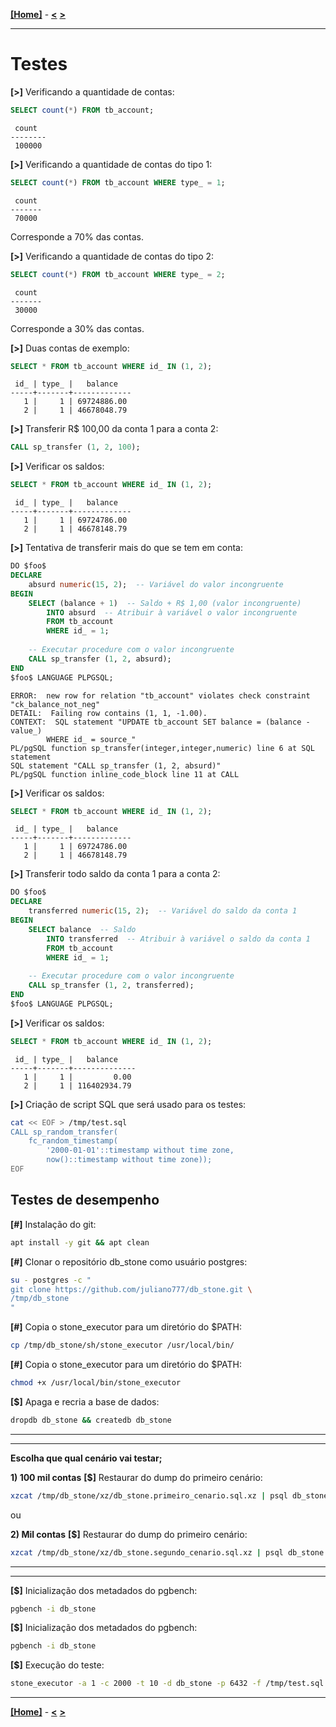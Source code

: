 [**[Home]**](../README.md "Página inicial") - 
[**<**](05_proc_func.md "Criação de procedures e funções")
[**>**]()

---

# Testes

**[>]** Verificando a quantidade de contas:
```sql
SELECT count(*) FROM tb_account;
```
```
 count  
--------
 100000
```

**[>]** Verificando a quantidade de contas do tipo 1:
```sql
SELECT count(*) FROM tb_account WHERE type_ = 1;
```
```
 count 
-------
 70000
```  
Corresponde a 70% das contas.

**[>]** Verificando a quantidade de contas do tipo 2:
```sql
SELECT count(*) FROM tb_account WHERE type_ = 2;
```
```
 count 
-------
 30000
```
Corresponde a 30% das contas.  

**[>]** Duas contas de exemplo:
```sql
SELECT * FROM tb_account WHERE id_ IN (1, 2);
```
```
 id_ | type_ |   balance   
-----+-------+-------------
   1 |     1 | 69724886.00
   2 |     1 | 46678048.79
```  

**[>]** Transferir R$ 100,00 da conta 1 para a conta 2:
```sql
CALL sp_transfer (1, 2, 100);
```  

**[>]** Verificar os saldos:
```sql
SELECT * FROM tb_account WHERE id_ IN (1, 2);
```
```
 id_ | type_ |   balance   
-----+-------+-------------
   1 |     1 | 69724786.00
   2 |     1 | 46678148.79
```

**[>]** Tentativa de transferir mais do que se tem em conta:
```sql
DO $foo$
DECLARE 
    absurd numeric(15, 2);  -- Variável do valor incongruente
BEGIN
    SELECT (balance + 1)  -- Saldo + R$ 1,00 (valor incongruente)
        INTO absurd  -- Atribuir à variável o valor incongruente
        FROM tb_account
        WHERE id_ = 1;
    
    -- Executar procedure com o valor incongruente
    CALL sp_transfer (1, 2, absurd);
END 
$foo$ LANGUAGE PLPGSQL;
```
```
ERROR:  new row for relation "tb_account" violates check constraint "ck_balance_not_neg"
DETAIL:  Failing row contains (1, 1, -1.00).
CONTEXT:  SQL statement "UPDATE tb_account SET balance = (balance - value_)
        WHERE id_ = source_"
PL/pgSQL function sp_transfer(integer,integer,numeric) line 6 at SQL statement
SQL statement "CALL sp_transfer (1, 2, absurd)"
PL/pgSQL function inline_code_block line 11 at CALL
```  

**[>]** Verificar os saldos:
```sql
SELECT * FROM tb_account WHERE id_ IN (1, 2);
```
```
 id_ | type_ |   balance   
-----+-------+-------------
   1 |     1 | 69724786.00
   2 |     1 | 46678148.79
```  

**[>]** Transferir todo saldo da conta 1 para a conta 2:
```sql
DO $foo$
DECLARE 
    transferred numeric(15, 2);  -- Variável do saldo da conta 1
BEGIN
    SELECT balance  -- Saldo
        INTO transferred  -- Atribuir à variável o saldo da conta 1
        FROM tb_account
        WHERE id_ = 1;
    
    -- Executar procedure com o valor incongruente
    CALL sp_transfer (1, 2, transferred);
END 
$foo$ LANGUAGE PLPGSQL;
```  

**[>]** Verificar os saldos:
```sql
SELECT * FROM tb_account WHERE id_ IN (1, 2);
```
```
 id_ | type_ |   balance    
-----+-------+--------------
   1 |     1 |         0.00
   2 |     1 | 116402934.79
```

**[>]** Criação de script SQL que será usado para os testes:
```bash
cat << EOF > /tmp/test.sql
CALL sp_random_transfer(
	fc_random_timestamp(
		'2000-01-01'::timestamp without time zone,
		now()::timestamp without time zone));
EOF
```

## Testes de desempenho 

**[#]** Instalação do git:
```bash
apt install -y git && apt clean
```

**[#]** Clonar o repositório db_stone como usuário postgres:
```bash
su - postgres -c "
git clone https://github.com/juliano777/db_stone.git \
/tmp/db_stone
"
```

**[#]** Copia o stone_executor para um diretório do $PATH:
```bash
cp /tmp/db_stone/sh/stone_executor /usr/local/bin/
```

**[#]** Copia o stone_executor para um diretório do $PATH:
```bash
chmod +x /usr/local/bin/stone_executor
```

**[$]** Apaga e recria a base de dados:
```bash
dropdb db_stone && createdb db_stone
```

<hr />  
<hr />

**Escolha que qual cenário vai testar;**

**1) 100 mil contas**
**[$]** Restaurar do dump do primeiro cenário:
```bash
xzcat /tmp/db_stone/xz/db_stone.primeiro_cenario.sql.xz | psql db_stone
```

ou

**2) Mil contas**
**[$]** Restaurar do dump do primeiro cenário:
```bash
xzcat /tmp/db_stone/xz/db_stone.segundo_cenario.sql.xz | psql db_stone
```
<hr />  
<hr />


**[$]** Inicialização dos metadados do pgbench:
```bash
pgbench -i db_stone
```


**[$]** Inicialização dos metadados do pgbench:
```bash
pgbench -i db_stone
```

**[$]** Execução do teste:
```bash
stone_executor -a 1 -c 2000 -t 10 -d db_stone -p 6432 -f /tmp/test.sql
```


---

[**[Home]**](../README.md "Página inicial") - 
[**<**](05_proc_func.md "Criação de procedures e funções")
[**>**]()